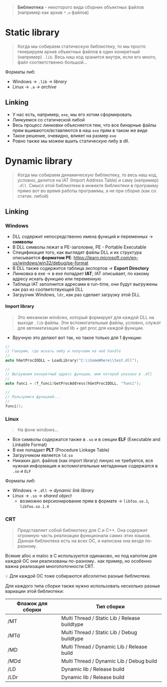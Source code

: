 > **Библиотека** - некоторого вида сборник объектных файлов (например как архив `*.o` файлов)
# Static library
> Когда мы собираем статическую библиотеку, то мы просто генерируем архив объектных файлов в один конкретный (например) `.lib`.
> Весь наш код хранится внутри, если его много, файл соответственно большой...

Форматы либ:
* Windows → `.lib` -> *library*
* Linux → `.a` -> *archive*
## Linking
* У нас есть, например, `exe`, мы его хотим сформировать
* Линкуемся со статической либой
* Весь процесс линковки объясняется тем, что все бинарные файлы прям вшиваются/вставляются в наш `exe` прям в таком же виде
* Такое решение, очевидно, влияет на размер `exe`
* Ровно также мы можем вшить статическую либу в dll.
# Dynamic library
> Когда мы собираем динамическую библиотеку, то весь наш код, условно, делится на IAT (Import Address Table) и саму (например) `.dll`.
> Смысл этой библиотеки в инжекте библиотеки в программу прямо вот во время работы программы, а не при сборке (как со статик. либой)
## Linking
### Windows
* DLL содержит непосредственно имена функций и переменных -> **символы**
* В DLL символы лежат в PE-заголовке, PE - Portable Executable
* Спецификация того, как выглядят файлы DLL и их структура описывается **форматом PE**: https://learn.microsoft.com/en-us/windows/win32/debug/pe-format
* В DLL также содержится таблица экспортов -> **Export Directory**
* Линковка в exe -> в exe попадает **IAT**; IAT описывает, по какому адресу искать функцию или переменную
* Таблица IAT заполнится адресами в run-time, они будут выгружены как раз из соответствующей DLL
* Загрузчик Windows, `ldr`, как раз сделает загрузку этой DLL
#### Import library
> Это механизм windows, который формирует для каждой DLL на выходе `.lib` файлы. Эти вспомогательные файлы, условно, служат для автоматизации load lib + get proc для каждой функции.
* Вручную это делают вот так, но такое только для 1 функции:
```cpp
//
// Говорим, где искать либу и получаем на неё handle
//
auto hGetProcIDDLL = LoadLibrary("C:\\SomeWhere\\test.dll");

//
// Выгружаем конкретный адресс функции, имя которой указано в .dll
//
auto funci = (f_funci)GetProcAddress(hGetProcIDDLL, "funci");

//
// Пользуемся функцией...
//
funci();
```
### Linux
> На фоне windows...
* Все символы содержатся также в `.so` и в секции **ELF** (Executable and Linkable Format)
* В exe попадает **PLT** (Procedure Linkage Table)
* Загрузчиком является `ld.so`
* Никаких доп. файлов (как import library) линукс не требуется, вся нужная информация и вспомогательные метаданные содержатся в `.so` и `ELF`

Форматы либ:
* Windows → `.dll` -> *dynamic link library*
* Linux → `.so` -> *shared object*
	* возможно версионирование прям в формате -> `libfoo.so.1`, `libfoo.so.1.4`
### CRT
> Представляет собой библиотеку для С и С++. Она содержит огромную часть реализации функционала самих этих языков. Данная библиотека есть на всех ОС, и написана она везде по-разному.

Всякие alloc и maloc в С используются одинаково, но под капотом для каждой ОС они реализованы по-разному.. как пример, но особенно важна реализация многопоточности CRT.

💡 Для каждой ОС тоже собираются абсолютно разные библиотеки.

Для каждого типа сборки также нужно использовать несколько разные вариации этой библиотеки:

| Флажок для сборки | Тип сборки                                    |
| ----------------- | --------------------------------------------- |
| /MT               | Multi Thread / Static Lib / Release buildtype |
| /MTd              | Multi Thread / Static Lib / Debug buildtype   |
| /MD               | Multi Thread / Dynamic Lib / Release build    |
| /MDd              | Multi Thread / Dynamic Lib / Debug build      |
| /LD               | Dynamic lib / Release build                   |
| /LDr              | Dynamic lib / Release build                   |